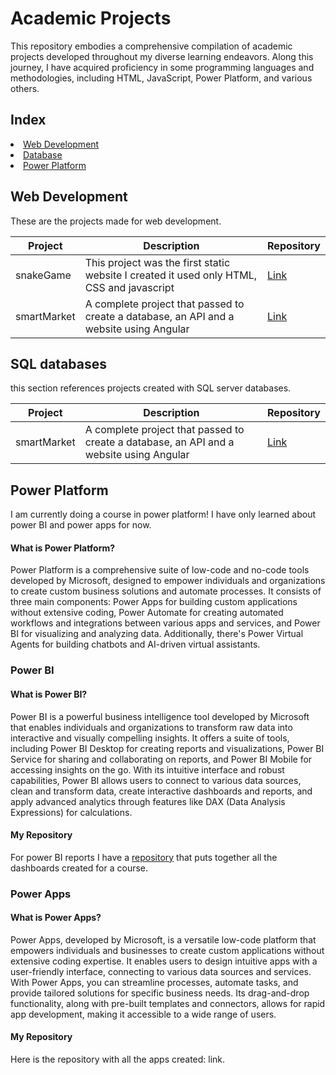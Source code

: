 # Academic Projects

This repository embodies a comprehensive compilation of academic projects developed throughout my diverse learning endeavors. Along this  journey, I have acquired proficiency in some programming languages and methodologies, including HTML, JavaScript, Power Platform, and various others.

## Index
<li>
  <a href="#web">
    Web Development
  </a>
</li>
<li>
  <a href="#sql">
    Database
  </a>
</li>
<li>
    <a href="#pp">
    Power Platform
    </a>
  </li>

<h2 id="web" > Web Development </h2>
These are the projects made for web development.

Project | Description | Repository
--------|------------|------
snakeGame | This project was the first static website I created it used only HTML, CSS and javascript | [Link](https://github.com/inesalves44/snakeGame)
smartMarket | A complete project that passed to create a database, an API and a website using Angular | [Link](https://github.com/inesalves44/smartMarket)

<h2 id="sql">SQL databases</h2>
this section references projects created with SQL server databases.

Project | Description | Repository
--------|------------|------
smartMarket | A complete project that passed to create a database, an API and a website using Angular | [Link](https://github.com/inesalves44/smartMarket)

<h2 id="pp"> Power Platform</h2>
I am currently doing a course in power platform! I have only learned about power BI and power apps for now.

<h4>What is Power Platform?</h4>
Power Platform is a comprehensive suite of low-code and no-code tools developed by Microsoft, designed to empower individuals and organizations to create custom business solutions and automate processes. It consists of three main components: Power Apps for building custom applications without extensive coding, Power Automate for creating automated workflows and integrations between various apps and services, and Power BI for visualizing and analyzing data. Additionally, there's Power Virtual Agents for building chatbots and AI-driven virtual assistants.

<h3>Power BI</h3>
<h4>What is Power BI?</h4>

Power BI is a powerful business intelligence tool developed by Microsoft that enables individuals and organizations to transform raw data into interactive and visually compelling insights. It offers a suite of tools, including Power BI Desktop for creating reports and visualizations, Power BI Service for sharing and collaborating on reports, and Power BI Mobile for accessing insights on the go. With its intuitive interface and robust capabilities, Power BI allows users to connect to various data sources, clean and transform data, create interactive dashboards and reports, and apply advanced analytics through features like DAX (Data Analysis Expressions) for calculations. 

<h4>My Repository</h4>

For power BI reports I have a [repository](https://github.com/inesalves44/powerBiProjects) that puts together all the dashboards created for a course.

<h3 id="apps">Power Apps</h3>

<h4>What is Power Apps?</h4>

Power Apps, developed by Microsoft, is a versatile low-code platform that empowers individuals and businesses to create custom applications without extensive coding expertise. It enables users to design intuitive apps with a user-friendly interface, connecting to various data sources and services. With Power Apps, you can streamline processes, automate tasks, and provide tailored solutions for specific business needs. Its drag-and-drop functionality, along with pre-built templates and connectors, allows for rapid app development, making it accessible to a wide range of users. 

<h4>My Repository</h4>
Here is the repository with all the apps created: link.
